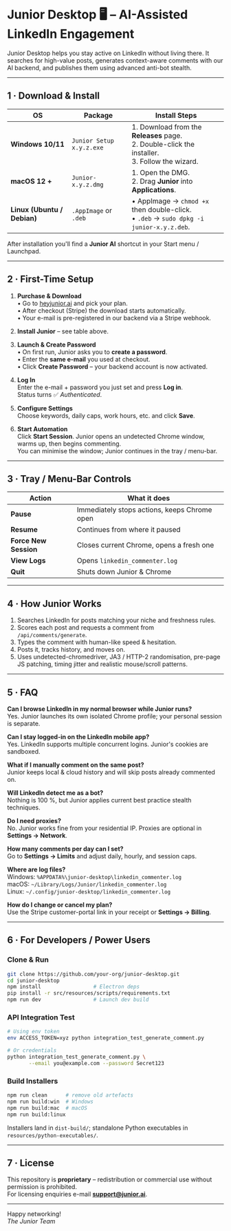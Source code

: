 # Junior Desktop 🖥️ – AI-Assisted LinkedIn Engagement

Junior Desktop helps you stay active on LinkedIn without living there.  It searches for high-value posts, generates context-aware comments with our AI backend, and publishes them using advanced anti-bot stealth.

---

## 1 · Download & Install

| OS | Package | Install Steps |
|----|---------|--------------|
| **Windows 10/11** | `Junior Setup x.y.z.exe` | 1. Download from the **Releases** page.<br>2. Double-click the installer.<br>3. Follow the wizard. |
| **macOS 12 +** | `Junior-x.y.z.dmg` | 1. Open the DMG.<br>2. Drag **Junior** into **Applications**. |
| **Linux (Ubuntu / Debian)** | `.AppImage` or `.deb` | • AppImage → `chmod +x` then double-click.<br>• `.deb` → `sudo dpkg -i junior-x.y.z.deb`. |

After installation you'll find a **Junior AI** shortcut in your Start menu / Launchpad.

---

## 2 · First-Time Setup

1. **Purchase & Download**  
   • Go to [heyjunior.ai](https://heyjunior.ai) and pick your plan.  
   • After checkout (Stripe) the download starts automatically.  
   • Your e-mail is pre-registered in our backend via a Stripe webhook.

2. **Install Junior** – see table above.

3. **Launch & Create Password**  
   • On first run, Junior asks you to **create a password**.  
   • Enter the **same e-mail** you used at checkout.  
   • Click **Create Password** – your backend account is now activated.

4. **Log In**  
   Enter the e-mail + password you just set and press **Log in**.  
   Status turns ✅ *Authenticated*.

5. **Configure Settings**  
   Choose keywords, daily caps, work hours, etc. and click **Save**.

6. **Start Automation**  
   Click **Start Session**. Junior opens an undetected Chrome window, warms up, then begins commenting.  
   You can minimise the window; Junior continues in the tray / menu-bar.

---

## 3 · Tray / Menu-Bar Controls

| Action | What it does |
|--------|--------------|
| **Pause** | Immediately stops actions, keeps Chrome open |
| **Resume** | Continues from where it paused |
| **Force New Session** | Closes current Chrome, opens a fresh one |
| **View Logs** | Opens `linkedin_commenter.log` |
| **Quit** | Shuts down Junior & Chrome |

---

## 4 · How Junior Works

1. Searches LinkedIn for posts matching your niche and freshness rules.  
2. Scores each post and requests a comment from `/api/comments/generate`.  
3. Types the comment with human-like speed & hesitation.  
4. Posts it, tracks history, and moves on.  
5. Uses undetected-chromedriver, JA3 / HTTP-2 randomisation, pre-page JS patching, timing jitter and realistic mouse/scroll patterns.

---

## 5 · FAQ

**Can I browse LinkedIn in my normal browser while Junior runs?**  
Yes. Junior launches its own isolated Chrome profile; your personal session is separate.

**Can I stay logged-in on the LinkedIn mobile app?**  
Yes. LinkedIn supports multiple concurrent logins. Junior's cookies are sandboxed.

**What if I manually comment on the same post?**  
Junior keeps local & cloud history and will skip posts already commented on.

**Will LinkedIn detect me as a bot?**  
Nothing is 100 %, but Junior applies current best practice stealth techniques.

**Do I need proxies?**  
No. Junior works fine from your residential IP. Proxies are optional in **Settings → Network**.

**How many comments per day can I set?**  
Go to **Settings → Limits** and adjust daily, hourly, and session caps.

**Where are log files?**  
Windows: `%APPDATA%\junior-desktop\linkedin_commenter.log`  
macOS: `~/Library/Logs/Junior/linkedin_commenter.log`  
Linux: `~/.config/junior-desktop/linkedin_commenter.log`

**How do I change or cancel my plan?**  
Use the Stripe customer-portal link in your receipt or **Settings → Billing**.

---

## 6 · For Developers / Power Users

### Clone & Run

```bash
git clone https://github.com/your-org/junior-desktop.git
cd junior-desktop
npm install                 # Electron deps
pip install -r src/resources/scripts/requirements.txt
npm run dev                 # Launch dev build
```

### API Integration Test

```bash
# Using env token
env ACCESS_TOKEN=xyz python integration_test_generate_comment.py

# Or credentials
python integration_test_generate_comment.py \
       --email you@example.com --password Secret123
```

### Build Installers

```bash
npm run clean      # remove old artefacts
npm run build:win  # Windows
npm run build:mac  # macOS
npm run build:linux
```

Installers land in `dist-build/`; standalone Python executables in `resources/python-executables/`.

---

## 7 · License

This repository is **proprietary** – redistribution or commercial use without permission is prohibited.  
For licensing enquiries e-mail **support@junior.ai**.

---

Happy networking!  
*The Junior Team*
